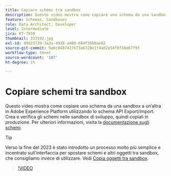 ```yaml
---
title: Copiare schemi tra sandbox
description: Questo video mostra come copiare uno schema da una sandbox a un’altra in Adobe Experience Platform utilizzando lo schema API Export/Import.
feature: Schemas, Sandboxes
role: Data Architect, Developer
level: Intermediate
jira: KT-7939
thumbnail: 333592.jpg
exl-id: d0d23739-3a3a-4938-a400-684f36b0ae82
source-git-commit: 9a6c0487427673a6728e1f4a02e54f0f36e67f9f
workflow-type: tm+mt
source-wordcount: '107'
ht-degree: 1%

---
```


# Copiare schemi tra sandbox

Questo video mostra come copiare uno schema da una sandbox a un’altra in Adobe Experience Platform utilizzando lo schema API Export/Import. Crea e verifica gli schemi nelle sandbox di sviluppo, quindi copiali in produzione. Per ulteriori informazioni, visita la [documentazione sugli schemi](https://experienceleague.adobe.com/docs/experience-platform/xdm/home.html?lang=it).

>[!TIP]
>
>Verso la fine del 2023 è stato introdotto un processo molto più semplice e incentrato sull’interfaccia per spostare schemi e altri oggetti tra sandbox, che consigliamo invece di utilizzare. Vedi [Copia oggetti tra sandbox](https://experienceleague.adobe.com/docs/platform-learn/tutorials/admin/copy-objects-between-sandboxes.html?lang=it).

>[!VIDEO](https://video.tv.adobe.com/v/333592?learn=on)
